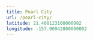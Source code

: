 ```yaml
---
title: Pearl City
url: /pearl-city/
latitude: 21.400123100000002
longitude: -157.96942800000002
---
```

